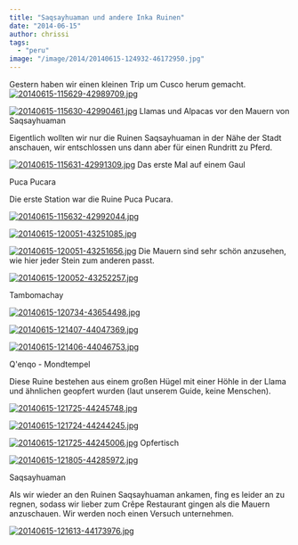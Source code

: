 ```yaml
---
title: "Saqsayhuaman und andere Inka Ruinen"
date: "2014-06-15"
author: chrissi
tags: 
  - "peru"
image: "/image/2014/20140615-124932-46172950.jpg"
---
```


Gestern haben wir einen kleinen Trip um Cusco herum gemacht. [![20140615-115629-42989709.jpg](images/20140615-115629-42989709.jpg)](https://hafenstrand.wordpress.com/wp-content/uploads/2014/06/20140615-115629-42989709.jpg)

[![20140615-115630-42990461.jpg](images/20140615-115630-42990461.jpg)](https://hafenstrand.wordpress.com/wp-content/uploads/2014/06/20140615-115630-42990461.jpg) Llamas und Alpacas vor den Mauern von Saqsayhuaman

Eigentlich wollten wir nur die Ruinen Saqsayhuaman in der Nähe der Stadt anschauen, wir entschlossen uns dann aber für einen Rundritt zu Pferd.

[![20140615-115631-42991309.jpg](images/20140615-115631-42991309.jpg)](https://hafenstrand.wordpress.com/wp-content/uploads/2014/06/20140615-115631-42991309.jpg) Das erste Mal auf einem Gaul

Puca Pucara

Die erste Station war die Ruine Puca Pucara.

[![20140615-115632-42992044.jpg](images/20140615-115632-42992044.jpg)](https://hafenstrand.wordpress.com/wp-content/uploads/2014/06/20140615-115632-42992044.jpg)

[![20140615-120051-43251085.jpg](images/20140615-120051-43251085.jpg)](https://hafenstrand.wordpress.com/wp-content/uploads/2014/06/20140615-120051-43251085.jpg)

[![20140615-120051-43251656.jpg](images/20140615-120051-43251656.jpg)](https://hafenstrand.wordpress.com/wp-content/uploads/2014/06/20140615-120051-43251656.jpg) Die Mauern sind sehr schön anzusehen, wie hier jeder Stein zum anderen passt.

[![20140615-120052-43252257.jpg](images/20140615-120052-43252257.jpg)](https://hafenstrand.wordpress.com/wp-content/uploads/2014/06/20140615-120052-43252257.jpg)

Tambomachay

[![20140615-120734-43654498.jpg](images/20140615-120734-43654498.jpg)](https://hafenstrand.wordpress.com/wp-content/uploads/2014/06/20140615-120734-43654498.jpg)

[![20140615-121407-44047369.jpg](images/20140615-121407-44047369.jpg)](https://hafenstrand.wordpress.com/wp-content/uploads/2014/06/20140615-121407-44047369.jpg)

[![20140615-121406-44046753.jpg](images/20140615-121406-44046753.jpg)](https://hafenstrand.wordpress.com/wp-content/uploads/2014/06/20140615-121406-44046753.jpg)

Q'enqo - Mondtempel

Diese Ruine bestehen aus einem großen Hügel mit einer Höhle in der Llama und ähnlichen geopfert wurden (laut unserem Guide, keine Menschen).

[![20140615-121725-44245748.jpg](images/20140615-121725-44245748.jpg)](https://hafenstrand.wordpress.com/wp-content/uploads/2014/06/20140615-121725-44245748.jpg)

[![20140615-121724-44244245.jpg](images/20140615-121724-44244245.jpg)](https://hafenstrand.wordpress.com/wp-content/uploads/2014/06/20140615-121724-44244245.jpg)

[![20140615-121725-44245006.jpg](images/20140615-121725-44245006.jpg)](https://hafenstrand.wordpress.com/wp-content/uploads/2014/06/20140615-121725-44245006.jpg) Opfertisch

[![20140615-121805-44285972.jpg](images/20140615-121805-44285972.jpg)](https://hafenstrand.wordpress.com/wp-content/uploads/2014/06/20140615-121805-44285972.jpg)

Saqsayhuaman

Als wir wieder an den Ruinen Saqsayhuaman ankamen, fing es leider an zu regnen, sodass wir lieber zum Crêpe Restaurant gingen als die Mauern anzuschauen. Wir werden noch einen Versuch unternehmen.

[![20140615-121613-44173976.jpg](images/20140615-121613-44173976.jpg)](https://hafenstrand.wordpress.com/wp-content/uploads/2014/06/20140615-121613-44173976.jpg)
